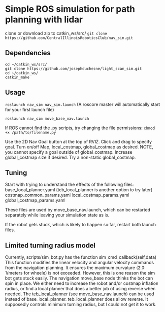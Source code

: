 # Simple ROS simulation for path planning with lidar
clone or download zip to catkin_ws/src/
`git clone https://github.com/CentralIllinoisRoboticsClub/nav_sim.git`

## Dependencies
```
cd ~/catkin_ws/src/
git clone https://github.com/josephduchesne/light_scan_sim.git
cd ~/catkin_ws/
catkin_make
```

## Usage
`roslaunch nav_sim nav_sim.launch`
(A roscore master will automatically start for your first launch file)

`roslaunch nav_sim move_base_nav.launch`

If ROS cannot find the .py scripts, try changing the file permissions:
`chmod +x /path/to/filename.py`

Use the 2D Nav Goal button at the top of RVIZ. Click and drag to specify goal.
Turn on/off Map, local_costmap, global_costmap as desired.
NOTE, you cannot specify a goal outside of global_costmap.
Increase global_costmap size if desired.
Try a non-static global_costmap.

## Tuning
Start with trying to understand the effects of the following files:
base_local_planner.yaml (teb_local_planner is another option to try later)
costmap_common_params.yaml
local_costmap_params.yaml
global_costmap_params.yaml

These files are used by move_base_nav.launch, which can be restarted separately while leaving your simulation state as is.

If the robot gets stuck, which is likely to happen so far, restart both launch files.

## Limited turning radius model
Currently, scripts/sim_bot.py has the function sim_cmd_callback(self,data)
This function modifies the linear velocity and angular velocity commands from the navigation planning.
It ensures the maximum curvature (2.0 1/meters for wheele) is not exceeded.
However, this is one reason the sim bot gets stuck easily.
The navigation move_base node thinks the bot can spin in place.
We either need to increase the robot and/or costmap inflation radius, or find a local planner that does a better job of using reverse when needed.
The teb_local_planner (see move_base_nav.launch) can be used instead of base_local_planner.
teb_local_planner does allow reverse. It supposedly controls minimum turning radius, but I could not get it to work.
